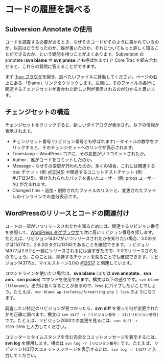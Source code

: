 <!--
# Researching Code History
-->

# コードの履歴を調べる

<!--
## Using Subversion Annotate
-->

## Subversion Annotate の使用

<!--
When you need to investigate code, you’ll often have questions about why the code is written the way it is, what it looked like before, who wrote it, and if you can find any more details about it. Subversion annotate (also called **svn blame** or **svn praise**), combined with Core Trac, can help you answer these questions.
-->

コードを調査する必要があるとき、なぜそのコードがそのように書かれているのか、以前はどうだったのか、誰が書いたのか、それについてもっと詳しく知ることができるのか、という疑問を持つことがよくあります。Subversion の annotate (**svn blame** や **svn praise** とも呼ばれます) と Core Trac を組み合わせると、これらの質問に答えることができます。

<!--
To get started, open the [Trac browser](https://core.trac.wordpress.org/browser/trunk), and navigate to the file you want to investigate. Click the Blame link at the top right of the page. You’ll see a new column appear on the left-hand side with the changeset that is associated with each line of the file.
-->

まず [Trac ブラウザ](https://core.trac.wordpress.org/browser/trunk)を開き、調べたいファイルに移動してください。ページの右上にある 「Blame」リンクをクリックします。左側に、そのファイルの各行に関連するチェンジセットが書かれた新しい列が表示されるのが分かると思います。

<!--
## Anatomy Of A Changeset
-->

## チェンジセットの構造

<!--
When you click on the changeset, a new dialog appears with the following information:
-->

チェンジセットをクリックすると、新しいダイアログが表示され、以下の情報が表示されます。

<!--
*   Changeset number (also called revision number) – Click the number in the title for a link to the changeset.
*   Timestamp – When the change was committed to WordPress core.
*   Author – Who committed the code.
*   Message – Why the change was made. Often, this includes any associated trac tickets (e.g. [#12345](https://core.trac.wordpress.org/ticket/12345)), associated unit test tickets (e.g. #UT12345), and the user who wrote the accepted patch (e.g. props username).
*   Changed files – A list of added and removed files, and an inline diff of modified files.
-->

*   チェンジセット番号 (リビジョン番号とも呼ばれます) – タイトルの数字をクリックすると、そのチェンジセットへのリンクが表示されます。
*   Timestamp – WordPress コアに、その変更がいつコミットされたか。
*   Author – 誰がコードをコミットしたのか。
*   Message – なぜその変更が行われたのか。多くの場合、これには関連する trac チケット (例: [#12345](https://core.trac.wordpress.org/ticket/12345)) や関連するユニットテストチケット (例: #UT12345)、受け入れられたパッチを書いたユーザー (例: props ユーザー名) が含まれます。
*   Changed files – 追加・削除されたファイルのリストと、変更されたファイルのインラインでの差分表示です。

<!--
## Associating Code With A WordPress Release
-->

## WordPressのリリースとコードの関連付け

<!--
To find out when a piece of code was released, look at the associated revision number and find the next highest revision number on the [WordPress tags browser](https://core.trac.wordpress.org/browser?order=name#tags). For example, if you want to know when revision 14377 shipped, you can see that 3.0 was tagged as 15274 and 2.9.2 was tagged as 13165. Revision 14377 was too late to ship with 2.9.2, so it must have shipped with 3.0. You can also verify this by looking at the associated ticket. Revision 14377 is associated with [#12637](https://core.trac.wordpress.org/ticket/12637), which has a milestone of 3.0.
-->

コードの一部がいつリリースされたかを知るためには、関連するリビジョン番号を参照して、[WordPress タグブラウザ](https://core.trac.wordpress.org/browser?order=name#tags)で次に高いリビジョン番号を探します。たとえば、リビジョン14377がいつリリースされたかを知りたい場合、3.0のタグは15274で、2.9.2のタグは13165であることを確認できます。リビジョン14377は2.9.2と一緒にリリースされるには遅すぎたので、3.0でリリースされたのでしょう。このことは、関連するチケットを見ることでも確認できます。リビジョン14377は、マイルストーン3.0の [#12637](https://core.trac.wordpress.org/ticket/12637) と関連しています。

<!--
## Using The Command Line
-->

<!-- コマンドラインの使用 -->

<!--
If you prefer using the command line, you can use the **svn blame** (or **svn annotate**, **svn ann**, or **svn praise**) command. The syntax is: `svn blame [filename]`. Since the output can be verbose, you probably want to pipe it to less. For example: `svn blame wp-includes/formatting.php | less`.
-->

コマンドラインを使いたい場合は、**svn blame** (または **svn annotate**、**svn ann**、**svn praise**) コマンドを使用できます。構文は以下の通りです。`svn blame [filename]`。出力は長くなることがあるので、less にパイプしたいことでしょう。たとえば、`svn blame wp-includes/formatting.php | less` のようになります。

<!--
Once you see a specific revision you want to investigate, use **svn diff** to find exactly what changed. The syntax is `svn diff -r [revision number - 1]:[revision number]`. For example, to view changes made in revision 2000, type `svn diff -r 1999:2000`.
-->

調査したい特定のリビジョンが見つかったら、**svn diff** を使って何が変更されたかを正確に調べます。構文は `svn diff -r [リビジョン番号 - 1]:[リビジョン番号]` です。たとえば、リビジョン2000での変更を見るには、`svn diff -r 1999:2000` と入力してください。

<!--
To view the full commit message, including the committer and timestamp, use **svn log**. The syntax is `svn log -r [revision number]`. For example, to view the commit message for revision 14377, type `svn log -r 14377`.
-->

コミッターとタイムスタンプを含む完全なコミットメッセージを表示するには、**svn log** を使用します。構文は `svn log -r [リビジョン番号]` です。たとえば、リビジョン14377のコミットメッセージを表示するには、`svn log -r 14377` と入力してください。
